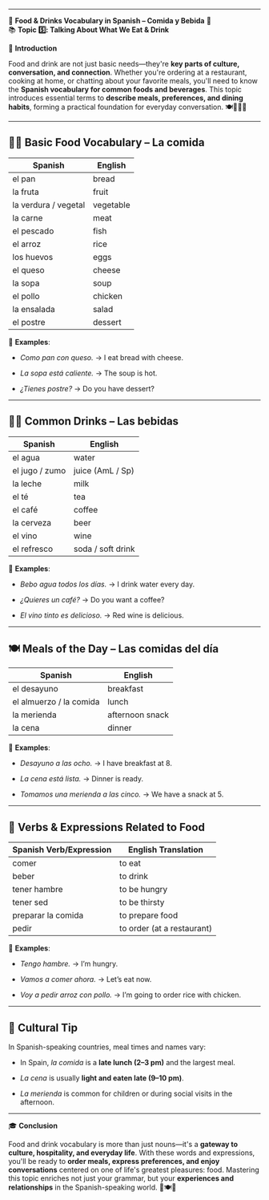 
---
🌟 **Food & Drinks Vocabulary in Spanish – Comida y Bebida** 🌟  
📚 **Topic 5️⃣: Talking About What We Eat & Drink**

📘 **Introduction**

Food and drink are not just basic needs—they're **key parts of culture, conversation, and connection**. Whether you're ordering at a restaurant, cooking at home, or chatting about your favorite meals, you'll need to know the **Spanish vocabulary for common foods and beverages**. This topic introduces essential terms to **describe meals, preferences, and dining habits**, forming a practical foundation for everyday conversation. 🍽️🧃🇪🇸

---

## 🍞🍎 **Basic Food Vocabulary – La comida**

|Spanish|English|
|---|---|
|el pan|bread|
|la fruta|fruit|
|la verdura / vegetal|vegetable|
|la carne|meat|
|el pescado|fish|
|el arroz|rice|
|los huevos|eggs|
|el queso|cheese|
|la sopa|soup|
|el pollo|chicken|
|la ensalada|salad|
|el postre|dessert|

📝 **Examples**:

- _Como pan con queso._ → I eat bread with cheese.
    
- _La sopa está caliente._ → The soup is hot.
    
- _¿Tienes postre?_ → Do you have dessert?
    

---

## 🥤🍷 **Common Drinks – Las bebidas**

|Spanish|English|
|---|---|
|el agua|water|
|el jugo / zumo|juice (AmL / Sp)|
|la leche|milk|
|el té|tea|
|el café|coffee|
|la cerveza|beer|
|el vino|wine|
|el refresco|soda / soft drink|

📝 **Examples**:

- _Bebo agua todos los días._ → I drink water every day.
    
- _¿Quieres un café?_ → Do you want a coffee?
    
- _El vino tinto es delicioso._ → Red wine is delicious.
    

---

## 🍽️ **Meals of the Day – Las comidas del día**

|Spanish|English|
|---|---|
|el desayuno|breakfast|
|el almuerzo / la comida|lunch|
|la merienda|afternoon snack|
|la cena|dinner|

📝 **Examples**:

- _Desayuno a las ocho._ → I have breakfast at 8.
    
- _La cena está lista._ → Dinner is ready.
    
- _Tomamos una merienda a las cinco._ → We have a snack at 5.
    

---

## 🍴 **Verbs & Expressions Related to Food**

|Spanish Verb/Expression|English Translation|
|---|---|
|comer|to eat|
|beber|to drink|
|tener hambre|to be hungry|
|tener sed|to be thirsty|
|preparar la comida|to prepare food|
|pedir|to order (at a restaurant)|

📝 **Examples**:

- _Tengo hambre._ → I’m hungry.
    
- _Vamos a comer ahora._ → Let’s eat now.
    
- _Voy a pedir arroz con pollo._ → I’m going to order rice with chicken.
    

---

## 🧠 **Cultural Tip**

In Spanish-speaking countries, meal times and names vary:

- In Spain, _la comida_ is a **late lunch (2–3 pm)** and the largest meal.
    
- _La cena_ is usually **light and eaten late (9–10 pm)**.
    
- _La merienda_ is common for children or during social visits in the afternoon.
    

---

🎓 **Conclusion**

Food and drink vocabulary is more than just nouns—it's a **gateway to culture, hospitality, and everyday life**. With these words and expressions, you'll be ready to **order meals, express preferences, and enjoy conversations** centered on one of life's greatest pleasures: food. Mastering this topic enriches not just your grammar, but your **experiences and relationships** in the Spanish-speaking world. 🍇🍽️🥂